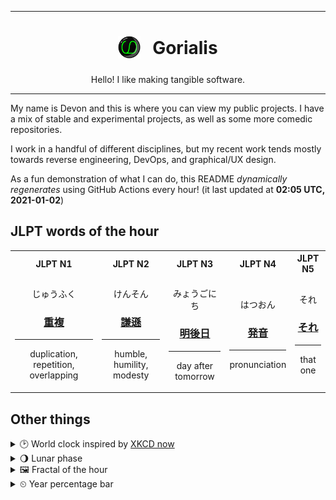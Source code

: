 ***

<h1 align="center">
<sub>
    <img src="readme/resources/avatar.png" height="36">
</sub>
&nbsp;
Gorialis
</h1>
<p align="center">
Hello! I like making tangible software.
</p>

***

My name is Devon and this is where you can view my public projects. I have a mix of stable and experimental projects, as well as some more comedic repositories.

I work in a handful of different disciplines, but my recent work tends mostly towards reverse engineering, DevOps, and graphical/UX design.

As a fun demonstration of what I can do, this README *dynamically regenerates* using GitHub Actions every hour! (it last updated at **02:05 UTC, 2021-01-02**)

<h2>JLPT words of the hour</h2>
<table>
    <tr>
        <th>JLPT N1</th>
        <th>JLPT N2</th>
        <th>JLPT N3</th>
        <th>JLPT N4</th>
        <th>JLPT N5</th>
    </tr>
    <tr>
        <td>
            <p align="center">じゅうふく</p>
            <h3 align="center"><b><a href="https://jisho.org/search/%E9%87%8D%E8%A4%87">重複</a></b></h3>
            <hr>
            <p align="center">duplication,<wbr> repetition,<wbr> overlapping</p>
        </td>
        <td>
            <p align="center">けんそん</p>
            <h3 align="center"><b><a href="https://jisho.org/search/%E8%AC%99%E9%81%9C">謙遜</a></b></h3>
            <hr>
            <p align="center">humble,<wbr> humility,<wbr> modesty</p>
        </td>
        <td>
            <p align="center">みょうごにち</p>
            <h3 align="center"><b><a href="https://jisho.org/search/%E6%98%8E%E5%BE%8C%E6%97%A5">明後日</a></b></h3>
            <hr>
            <p align="center">day after tomorrow</p>
        </td>
        <td>
            <p align="center">はつおん</p>
            <h3 align="center"><b><a href="https://jisho.org/search/%E7%99%BA%E9%9F%B3">発音</a></b></h3>
            <hr>
            <p align="center">pronunciation</p>
        </td>
        <td>
            <p align="center">それ</p>
            <h3 align="center"><b><a href="https://jisho.org/search/%E3%81%9D%E3%82%8C">それ</a></b></h3>
            <hr>
            <p align="center">that one</p>
        </td>
    </tr>
</table>

<h2>Other things</h2>
<details>
<summary>🕑  World clock inspired by <a href="https://xkcd.com/now">XKCD now</a></summary>

> <img src="generated/now.png" width="512">

</details>
<details>
<summary>🌖 Lunar phase</summary>

The moon is approximately 64.38% through its phase (Waning Gibbous).

</details>
<details>
<summary>&#x1f5bc; Fractal of the hour</summary>

> <img src="generated/fractal.png" width="512">

</details>
<details>
<summary>&#x23f2; Year percentage bar</summary>
<pre><code>2021 [▁▁▁▁▁▁▁▁▁▁▁▁▁▁▁▁▁▁▁▁] 0.30%</code></pre>
</details>
